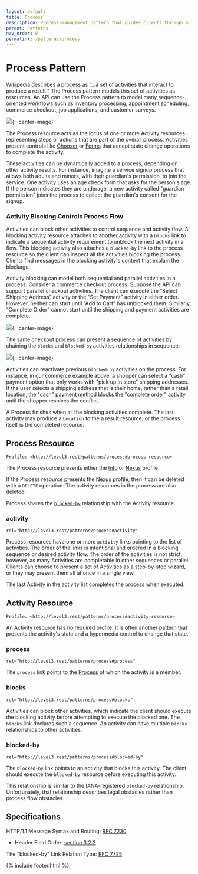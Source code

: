 ```yaml
---
layout: default
title: Process
description: Process-management pattern that guides clients through multiple process steps.
parent: Patterns
nav_order: 8
permalink: /patterns/process
---
```

# Process Pattern

Wikipedia describes a [process](https://en.wikipedia.org/wiki/Process) as “…a set of activities that interact to produce a result.” The Process pattern models this set of activities as resources. An API can use the Process pattern to model many sequence-oriented workflows such as inventory processing, appointment scheduling, commerce checkout, job applications, and customer surveys.

![](process/relations.svg){: .center-image}

The Process resource acts as the locus of one or more Activity resources representing steps or actions that are part of the overall process. Activities present controls like [Chooser](chooser.md) or [Forms](../profiles/form.md) that accept state change operations to complete the activity.

These activities can be dynamically added to a process, depending on other activity results. For instance, imagine a service signup process that allows both adults and minors, with their guardian's permission, to join the service. One activity uses an age check form that asks for the person's age. If the person indicates they are underage, a new activity called "guardian permission" joins the process to collect the guardian's consent for the signup.

### Activity Blocking Controls Process Flow

Activities can block other activities to control sequence and activity flow. A blocking activity resource attaches to another activity with a `blocks` link to indicate a sequential activity requirement to unblock the next activity in a flow. This blocking activity also attaches a `blocked-by` link to the process resource so the client can inspect all the activities blocking the process. Clients find messages in the blocking activity's content that explain the blockage.

Activity blocking can model both sequential and parallel activities in a process. Consider a commerce checkout process. Suppose the API can support parallel checkout activities. The client can execute the “Select Shipping Address” activity or the “Set Payment” activity in either order. However, neither can start until “Add to Cart” has unblocked them. Similarly, “Complete Order” cannot start until the shipping and payment activities are complete.

![](process/example-parallel.svg){: .center-image}

The same checkout process can present a sequence of activities by chaining the `blocks` and `blocked-by` activities relationships in sequence:

![](process/example-sequential.svg){: .center-image}

Activities can reactivate previous `blocked-by` activities on the process. For instance, in our commerce example above, a shopper can select a "cash" payment option that only works with "pick up in store" shipping addresses. If the user selects a shipping address that is their home, rather than a retail location, the "cash" payment method blocks the "complete order" activity until the shopper resolves the conflict.

A Process finishes when all the blocking activities complete. The last activity may produce a `Location` to the a result resource, or the process itself is the completed resource.

## Process Resource

`Profile: <http://level3.rest/patterns/process#process-resource>`

The Process resource presents either the [Info](../profiles/info.md) or [Nexus](../profiles/nexus.md) profile.

If the Process resource presents the [Nexus](../profiles/nexus.md) profile, then it can be deleted with a `DELETE` operation. The activity resources in the process are also deleted.

Process shares the [`blocked-by`](#blocked-by) relationship with the Activity resource.

### activity

```
rel="http://level3.rest/patterns/process#activity"
```

Process resources have one or more `activity` links pointing to the list of activities. The order of the links is intentional and ordered in a blocking sequence or desired activity flow. The order of the activities is not strict, however, as many Activities are completable in other sequences or parallel. Clients can choose to present a set of Activities as a step-by-step wizard, or they may present them all at once in a single view.

The last Activity in the activity list completes the process when executed.

## Activity Resource

`Profile: <http://level3.rest/patterns/process#activity-resource>`

An Activity resource has no required profile. It is often another pattern that presents the activity's state and a hypermedia control to change that state.

### process

```
rel="http://level3.rest/patterns/process#process"
```

The `process` link points to the [Process](#process-resource) of which the activity is a member.

### blocks

```
rel="http://level3.rest/patterns/process#blocks"
```

Activities can block other activities, which indicate the client should execute the blocking activity before attempting to execute the blocked one. The `blocks` link declares such a sequence. An activity can have multiple `blocks` relationships to other activities.

### blocked-by

```
rel="http://level3.rest/patterns/process#blocked-by"
```

The `blocked-by` link points to an activity that blocks this activity. The client should execute the `blocked-by` resource before executing this activity.

This relationship is similar to the IANA-registered `blocked-by` relationship. Unfortunately, that relationship describes legal obstacles rather than process flow obstacles.

## Specifications

HTTP/1.1 Message Syntax and Routing: [RFC 7230](https://tools.ietf.org/html/rfc7230)

- Header Field Order: [section 3.2.2](https://tools.ietf.org/html/rfc7230#section-3.2.2)

The "blocked-by" Link Relation Type: [RFC 7725](https://tools.ietf.org/html/rfc7725)

{% include footer.html %}
